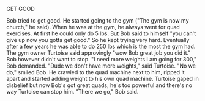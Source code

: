 GET GOOD


Bob tried to get good. He started going to the gym ("The gym is now my church," he said). When he was at the gym, he always went for quad exercises. At first he could only do 5 lbs. But Bob said to himself "you can't give up now you gotta get good." So he kept trying very hard. Eventually after a few years he was able to do 250 lbs which is the most the gym had. The gym owner Turtoise said approvingly "wow Bob great job you did it." Bob however didn't want to stop. "I need more weights I am going for 300," Bob demanded. "Dude we don't have more weights," said Turtoise. "No we do," smiled Bob. He crawled to the quad machine next to him, ripped it apart and started adding weight to his own quad machine. Turtoise gaped in disbelief but now Bob's got great quads, he's too powerful and there's no way Turtoise can stop him. "There we go," Bob said.